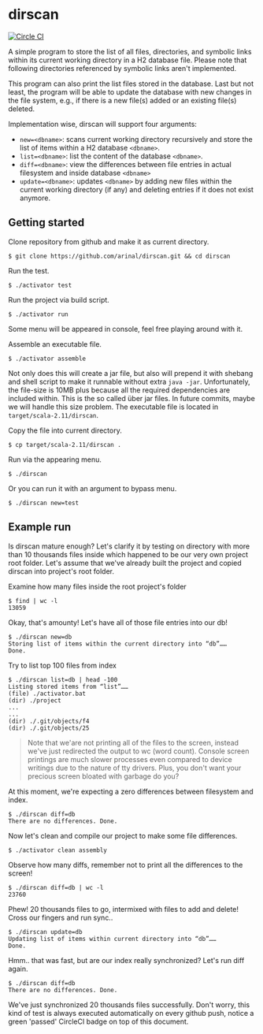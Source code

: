 # dirscan

[![Circle CI](https://circleci.com/gh/arinal/dirscan.svg?style=svg)](https://circleci.com/gh/arinal/dirscan)

A simple program to store the list of all files, directories, and symbolic links within its current working directory in
a H2 database file. Please note that following directories referenced by symbolic links aren't implemented.

This program can also print the list files stored in the database. Last but not least, the program will be able to
update the database with new changes in the file system, e.g., if there is a new file(s) added or an existing file(s)
deleted.

Implementation wise, dirscan will support four arguments:
- `new=<dbname>`: scans current working directory recursively and store the list of items within a H2 database
`<dbname>`.
- `list=<dbname>`: list the content of the database `<dbname>`.
- `diff=<dbname>`: view the differences between file entries in actual filesystem and inside database `<dbname>`
- `update=<dbname>`: updates `<dbname>` by adding new files within the current working directory (if any) and deleting
entries if it does not exist anymore.

## Getting started
Clone repository from github and make it as current directory.
```
$ git clone https://github.com/arinal/dirscan.git && cd dirscan
```
Run the test.
```
$ ./activator test
```

Run the project via build script.
```
$ ./activator run
```
Some menu will be appeared in console, feel free playing around with it.

Assemble an executable file.
```
$ ./activator assemble
```
Not only does this will create a jar file, but also will prepend it with shebang and shell script to make it runnable
without extra `java -jar`. Unfortunately, the file-size is 10MB plus because all the required dependencies are included
within. This is the so called über jar files. In future commits, maybe we will handle this size problem. The executable
file is located in `target/scala-2.11/dirscan`.

Copy the file into current directory.
```
$ cp target/scala-2.11/dirscan .
```

Run via the appearing menu.
```
$ ./dirscan
```

Or you can run it with an argument to bypass menu.
```
$ ./dirscan new=test
```

## Example run
Is dirscan mature enough? Let's clarify it by testing on directory with more than 10 thousands files inside which happened
to be our very own project root folder. Let's assume that we've already built the project and copied dirscan into project's
root folder.

Examine how many files inside the root project's folder
```
$ find | wc -l
13059
```
Okay, that's amounty! Let's have all of those file entries into our db!
```
$ ./dirscan new=db
Storing list of items within the current directory into “db”……
Done.
```
Try to list top 100 files from index
```
$ ./dirscan list=db | head -100
Listing stored items from “list”……
(file) ./activator.bat
(dir) ./project
...
...
(dir) ./.git/objects/f4
(dir) ./.git/objects/25
```

> Note that we'are not printing all of the files to the screen, instead we've just redirected the output to wc (word count).
> Console screen printings are much slower processes even compared to device writings due to the nature of tty drivers.
> Plus, you don't want your precious screen bloated with garbage do you?

At this moment, we're expecting a zero differences between filesystem and index.
```
$ ./dirscan diff=db
There are no differences. Done.
```
Now let's clean and compile our project to make some file differences.
```
$ ./activator clean assembly
```
Observe how many diffs, remember not to print all the differences to the screen!
```
$ ./dirscan diff=db | wc -l
23760
```
Phew! 20 thousands files to go, intermixed with files to add and delete! Cross our fingers and run sync..
```
$ ./dirscan update=db
Updating list of items within current directory into “db”……
Done.
```
Hmm.. that was fast, but are our index really synchronized? Let's run diff again.

```
$ ./dirscan diff=db
There are no differences. Done.
```
We've just synchronized 20 thousands files successfully. Don't worry, this kind of test is always executed automatically
on every github push, notice a green 'passed' CircleCI badge on top of this document.
